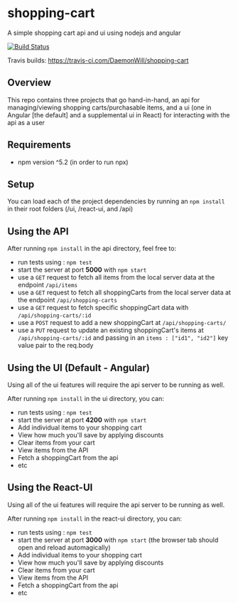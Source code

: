 # shopping-cart
A simple shopping cart api and ui using nodejs and angular

[![Build Status](https://travis-ci.com/DaemonWill/shopping-cart.svg?branch=master)](https://travis-ci.com/DaemonWill/shopping-cart)

Travis builds: https://travis-ci.com/DaemonWill/shopping-cart

## Overview
This repo contains three projects that go hand-in-hand, an api for managing/viewing shopping carts/purchasable items, and a ui (one in Angular [the default] and a supplemental ui in React) for interacting with the api as a user

## Requirements

* npm version ^5.2 (in order to run npx)

## Setup

You can load each of the project dependencies by running an `npm install` in their root folders (/ui, /react-ui, and /api)

## Using the API

After running `npm install` in the api directory, feel free to:
* run tests using : `npm test`
* start the server at port **5000** with `npm start`
* use a `GET` request to fetch all items from the local server data at the endpoint `/api/items`
* use a `GET` request to fetch all shoppingCarts from the local server data at the endpoint `/api/shopping-carts`
* use a `GET` request to fetch specific shoppingCart data with `/api/shopping-carts/:id`
* use a `POST` request to add a new shoppingCart at `/api/shopping-carts/`
* use a `PUT` request to update an existing shoppingCart's items at `/api/shopping-carts/:id` and passing in an `items : ["id1", "id2"]` key value pair to the req.body

## Using the UI (Default - Angular)
Using all of the ui features will require the api server to be running as well.

After running `npm install` in the ui directory, you can:
* run tests using : `npm test`
* start the server at port **4200** with `npm start`
* Add individual items to your shopping cart
* View how much you'll save by applying discounts
* Clear items from your cart
* View items from the API
* Fetch a shoppingCart from the api
* etc

## Using the React-UI
Using all of the ui features will require the api server to be running as well.

After running `npm install` in the react-ui directory, you can:
* run tests using : `npm test`
* start the server at port **3000** with `npm start` (the browser tab should open and reload automagically)
* Add individual items to your shopping cart
* View how much you'll save by applying discounts
* Clear items from your cart
* View items from the API
* Fetch a shoppingCart from the api
* etc
